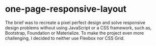 # one-page-responsive-layout
The brief was to recreate a pixel perfect design and solve responsive design problems without using JavaScript or a CSS framework, such as, Bootstrap, Foundation or Materialize. To make the project even more challenging, I decided to neither use Flexbox nor CSS Grid.
